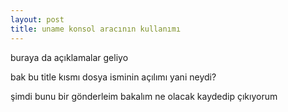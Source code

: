 ```yaml
---
layout: post
title: uname konsol aracının kullanımı
---
```



buraya da açıklamalar geliyo

bak bu title kısmı dosya isminin açılımı yani neydi?

şimdi bunu bir gönderleim bakalım ne olacak
kaydedip çıkıyorum

